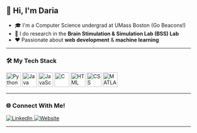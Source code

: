 ## 👋 Hi, I'm Daria

- 🎓 I'm a Computer Science undergrad at UMass Boston (Go Beacons!)
- 🧠 I do research in the **Brain Stimulation & Simulation Lab (BSS) Lab** 
- ❤️ Passionate about **web development** & **machine learning**

---

### 🛠️ My Tech Stack

<p align="left">
  <img src="https://cdn.jsdelivr.net/gh/devicons/devicon/icons/python/python-original.svg" alt="Python" width="40" height="40"/>
  <img src="https://cdn.jsdelivr.net/gh/devicons/devicon/icons/java/java-original.svg" alt="Java" width="40" height="40"/>
  <img src="https://cdn.jsdelivr.net/gh/devicons/devicon/icons/javascript/javascript-original.svg" alt="JavaScript" width="40" height="40"/>
  <img src="https://cdn.jsdelivr.net/gh/devicons/devicon/icons/c/c-original.svg" alt="C" width="40" height="40"/>
  <img src="https://cdn.jsdelivr.net/gh/devicons/devicon/icons/html5/html5-original.svg" alt="HTML" width="40" height="40"/>
  <img src="https://cdn.jsdelivr.net/gh/devicons/devicon/icons/css3/css3-original.svg" alt="CSS" width="40" height="40"/>
  <img src="https://cdn.jsdelivr.net/gh/devicons/devicon/icons/matlab/matlab-original.svg" alt="MATLAB" width="40" height="40"/>
</p>

---

### 🌐 Connect With Me!

<p align="left">
  <a href="https://www.linkedin.com/in/daria-dobrolinski/" target="_blank">
    <img src="https://img.shields.io/badge/LinkedIn-%230077B5.svg?style=for-the-badge&logo=linkedin&logoColor=white" alt="LinkedIn"/>
  </a>
  <a href="https://dariadobrolinski.me/" target="_blank">
    <img src="https://img.shields.io/badge/Website-%23FF69B4.svg?style=for-the-badge&logo=google-chrome&logoColor=white" alt="Website"/>
  </a>
</p>

---
